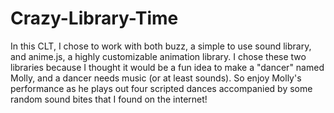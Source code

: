 # Crazy-Library-Time

In this CLT, I chose to work with both buzz, a simple to use sound library, and anime.js, a highly customizable animation library. I chose these two libraries because I thought it would be a fun idea to make a "dancer" named Molly, and a dancer needs music (or at least sounds). So enjoy Molly's performance as he plays out four scripted dances accompanied by some random sound bites that I found on the internet!